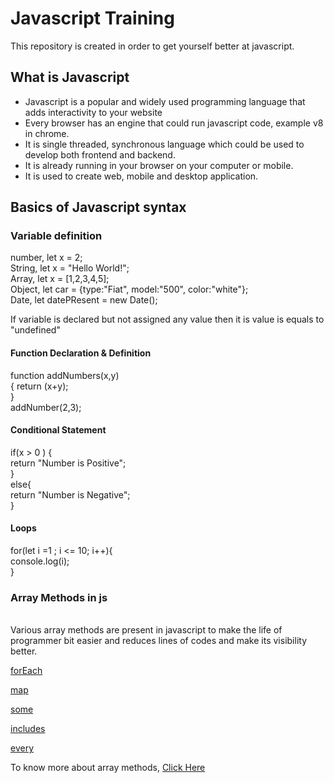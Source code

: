 # Javascript Training

This repository is created in order to get yourself better at javascript.

<h2>What is Javascript</h2>
 
 * Javascript is a popular and widely used programming language that adds interactivity to your website
 * Every browser has an engine that could run javascript code, example v8 in chrome.
 * It is single threaded, synchronous language which could be used to develop both frontend and backend.
 * It is already running in your browser on your computer or mobile.
 * It is used to create web, mobile and desktop application.

<h2> Basics of Javascript syntax</h2>

<h3> Variable definition</h3>
<p>number, let x = 2; <br/>
   String, let x = "Hello World!"; <br/>
   Array,  let x = [1,2,3,4,5]; <br/>
 Object, let car = {type:"Fiat", model:"500", color:"white"};<br/>
 Date, let datePResent = new Date(); </p>
<p> If variable is declared but not assigned any value then it is value is equals to "undefined"</p>

<h4> Function Declaration & Definition</h4>
<p> function addNumbers(x,y)<br />{ return (x+y);<br/>}<br/>                
addNumber(2,3);
</p>

<h4>Conditional Statement</h4>
<p>
 if(x > 0 ) { <br/>
    return "Number is Positive";<br/>
 }<br/>
 else{<br/>
  return "Number is Negative";<br/>
 }
 </p>

<h4>Loops</h4>
<p> for(let i =1 ; i <= 10; i++){<br/>
    console.log(i); <br/>}</p>

<h3>Array Methods in js </h3><br/>
 Various array methods are present in javascript to make the life of programmer bit easier and reduces lines of codes and make its visibility better.</p>
 
[forEach](https://developer.mozilla.org/en-US/docs/Web/JavaScript/Reference/Global_Objects/Array/forEach) 

[map](https://developer.mozilla.org/en-US/docs/Web/JavaScript/Reference/Global_Objects/Map)

[some](https://developer.mozilla.org/en-US/docs/Web/JavaScript/Reference/Global_Objects/Array/some)

[includes](https://developer.mozilla.org/en-US/docs/Web/JavaScript/Reference/Global_Objects/Array/includes)

[every](https://developer.mozilla.org/en-US/docs/Web/JavaScript/Reference/Global_Objects/Array/every)

To know more about array methods, [Click Here](https://livecodestream.dev/post/15-must-know-javascript-array-methods/)
